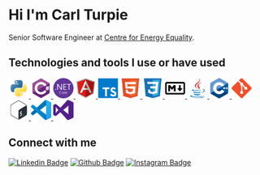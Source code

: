 # Hi I'm Carl Turpie

Senior Software Engineer at [Centre for Energy Equality](https://cee-uk.com/).

## Technologies and tools I use or have used

<a href="https://www.python.org/"> <img src="https://raw.githubusercontent.com/devicons/devicon/master/icons/python/python-original.svg" alt="python" width="40" height="40"/> </a>
<a href="https://docs.microsoft.com/en-us/dotnet/csharp/"> <img src="https://raw.githubusercontent.com/devicons/devicon/master/icons/csharp/csharp-original.svg" alt="C#" width="40" height="40"/> </a>
<a href="https://dotnet.microsoft.com/"> <img src="https://raw.githubusercontent.com/devicons/devicon/master/icons/dotnetcore/dotnetcore-original.svg" alt=".NET" width="40" height="40"/> </a>
<a href="https://angular.io/"> <img src="https://raw.githubusercontent.com/devicons/devicon/master/icons/angularjs/angularjs-original.svg" alt="Angular" width="40" height="40"/> </a>
<a href="https://www.typescriptlang.org/"> <img src="https://raw.githubusercontent.com/devicons/devicon/master/icons/typescript/typescript-original.svg" alt="Typescript" width="40" height="40"/> </a>
<a href="https://html.spec.whatwg.org/"> <img src="https://raw.githubusercontent.com/devicons/devicon/master/icons/html5/html5-original.svg" alt="HTML5" width="40" height="40"/> </a>
<a href="https://developer.mozilla.org/en-US/docs/Web/CSS"> <img src="https://raw.githubusercontent.com/devicons/devicon/master/icons/css3/css3-original.svg" alt="CSS3" width="40" height="40"/> </a>
<a href="https://www.markdownguide.org/"> <img src="https://raw.githubusercontent.com/devicons/devicon/master/icons/markdown/markdown-original.svg" alt="Markdown" width="40" height="40"/> </a>
<a href="https://www.java.com/en/"> <img src="https://raw.githubusercontent.com/devicons/devicon/master/icons/java/java-original.svg" alt="Java" width="40" height="40"/> </a>
<a href="https://isocpp.org/"> <img src="https://raw.githubusercontent.com/devicons/devicon/master/icons/cplusplus/cplusplus-original.svg" alt="C++" width="40" height="40"/> </a>
<a href="https://git-scm.com/"> <img src="https://raw.githubusercontent.com/devicons/devicon/master/icons/git/git-original.svg" alt="Git" width="40" height="40"/> </a>
<a href="https://www.gnu.org/software/bash/"> <img src="https://raw.githubusercontent.com/devicons/devicon/master/icons/bash/bash-original.svg" alt="Bash" width="40" height="40"/> </a>
<a href="https://code.visualstudio.com/"> <img src="https://raw.githubusercontent.com/devicons/devicon/master/icons/vscode/vscode-original.svg" alt="Visual Studio Code" width="40" height="40"/> </a>
<a href="https://visualstudio.microsoft.com/"> <img src="https://raw.githubusercontent.com/devicons/devicon/master/icons/visualstudio/visualstudio-plain.svg" alt="Visual Studio" width="40" height="40"/> </a>

## Connect with me

[![Linkedin Badge](https://img.shields.io/badge/-carlturpie-blue?style=flat-square&logo=Linkedin&logoColor=white&link=https://www.linkedin.com/in/carlturpie/)](https://www.linkedin.com/in/carlturpie/)
[![Github Badge](https://img.shields.io/badge/-CJTurpie-000000?style=flat-square&labelColor=000000&logo=github&logoColor=white&link=https://github.com/CJTurpie)](https://github.com/CJTurpie)
[![Instagram Badge](https://img.shields.io/badge/-@cjturpie-D7008A?style=flat-square&labelColor=D7008A&logo=Instagram&logoColor=white&link=https://www.instagram.com/cjturpie/)](https://www.instagram.com/cjturpie/)
